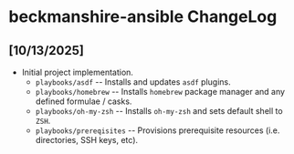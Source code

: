 # beckmanshire-ansible ChangeLog

## [10/13/2025]

* Initial project implementation.
  * `playbooks/asdf` -- Installs and updates `asdf` plugins.
  * `playbooks/homebrew` -- Installs `homebrew` package manager and any defined formulae / casks.
  * `playbooks/oh-my-zsh` -- Installs `oh-my-zsh` and sets default shell to `ZSH`.
  * `playbooks/prereqisites` -- Provisions prerequisite resources (i.e. directories, SSH keys, etc).
